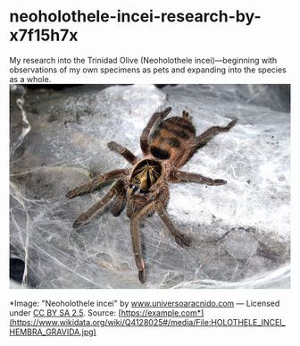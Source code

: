 # neoholothele-incei-research-by-x7f15h7x
My research into the Trinidad Olive (Neoholothele incei)—beginning with observations of my own specimens as pets and expanding into the species as a whole.
![Trinidad Olive tarantula](images/HOLOTHELE_INCEI_HEMBRA_GRAVIDA.jpg)

*Image: "Neoholothele incei" by www.universoaracnido.com — Licensed under [CC BY SA 2.5](https://creativecommons.org/licenses/by/2.5/). Source: [https://example.com*](https://www.wikidata.org/wiki/Q4128025#/media/File:HOLOTHELE_INCEI_HEMBRA_GRAVIDA.jpg)
